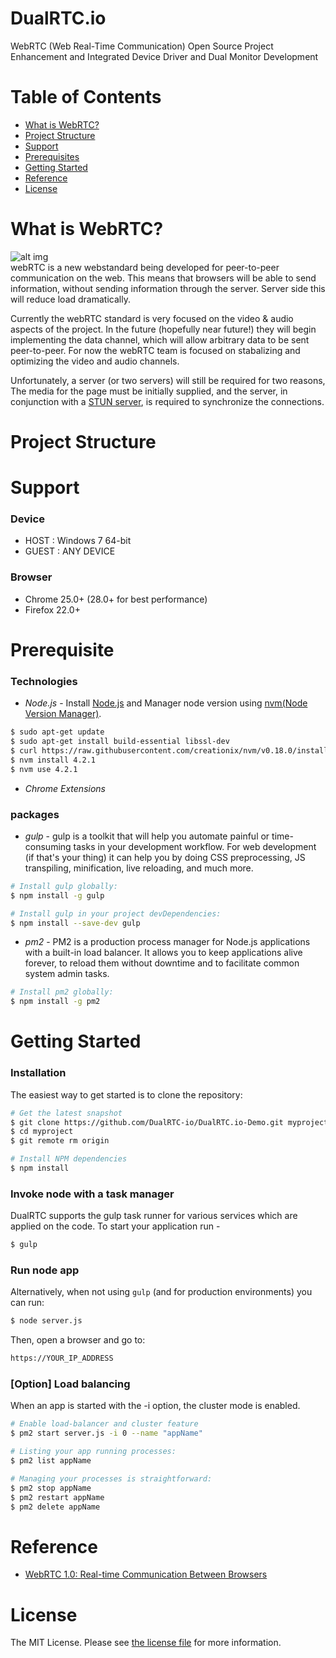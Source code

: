 
# DualRTC.io
WebRTC (Web Real-Time Communication) Open Source Project Enhancement and Integrated Device Driver and Dual Monitor Development

# Table of Contents

- [What is WebRTC?](#what-is-webrtc?)
- [Project Structure](#project-structure)
- [Support](#support)
- [Prerequisites](#prerequisites)
- [Getting Started](#getting-started)
- [Reference](#reference)
- [License](#license)

# What is WebRTC?
![alt img](https://github.com/UCIUROP2015/UCI_UROP_WEBRTC/blob/master/images/logo-webrtc.png)<br>
webRTC is a new webstandard being developed for peer-to-peer communication on the web. This means that browsers will be able to send information, without sending information through the server. Server side this will reduce load dramatically.

Currently the webRTC standard is very focused on the video & audio aspects of the project. In the future (hopefully near future!) they will begin implementing the data channel, which will allow arbitrary data to be sent peer-to-peer. For now the webRTC team is focused on stabalizing and optimizing the video and audio channels.

Unfortunately, a server (or two servers) will still be required for two reasons, The media for the page must be initially supplied, and the server, in conjunction with a [STUN server](http://en.wikipedia.org/wiki/STUN), is required to synchronize the connections.

# Project Structure



# Support

### Device
* HOST : Windows 7 64-bit
* GUEST : ANY DEVICE

### Browser
* Chrome 25.0+ (28.0+ for best performance)
* Firefox 22.0+

# Prerequisite

### Technologies

* *Node.js* - Install [Node.js](http://nodejs.org/download/) and Manager node version using [nvm(Node Version Manager)](https://github.com/creationix/nvm").
```bash
$ sudo apt-get update
$ sudo apt-get install build-essential libssl-dev
$ curl https://raw.githubusercontent.com/creationix/nvm/v0.18.0/install.sh | bash
$ nvm install 4.2.1
$ nvm use 4.2.1
```

* *Chrome Extensions*

### packages
* *gulp* - gulp is a toolkit that will help you automate painful or time-consuming tasks in your development workflow. For web development (if that's your thing) it can help you by doing CSS preprocessing, JS transpiling, minification, live reloading, and much more.
```bash
# Install gulp globally:
$ npm install -g gulp

# Install gulp in your project devDependencies:
$ npm install --save-dev gulp
```

* *pm2* - PM2 is a production process manager for Node.js applications with a built-in load balancer. It allows you to keep applications alive forever, to reload them without downtime and to facilitate common system admin tasks.
```bash
# Install pm2 globally:
$ npm install -g pm2
```

# Getting Started
### Installation
The easiest way to get started is to clone the repository:
```bash
# Get the latest snapshot
$ git clone https://github.com/DualRTC-io/DualRTC.io-Demo.git myproject
$ cd myproject
$ git remote rm origin

# Install NPM dependencies
$ npm install
```

### Invoke node with a task manager
DualRTC supports the gulp task runner for various services which are applied on the code.
To start your application run - 
```bash
$ gulp
```

### Run node app
Alternatively, when not using `gulp` (and for production environments) you can run:
```bash
$ node server.js
```

Then, open a browser and go to:
```bash
https://YOUR_IP_ADDRESS
```

### [Option] Load balancing
When an app is started with the -i option, the cluster mode is enabled.
```bash
# Enable load-balancer and cluster feature
$ pm2 start server.js -i 0 --name "appName"

# Listing your app running processes:
$ pm2 list appName

# Managing your processes is straightforward:
$ pm2 stop appName
$ pm2 restart appName
$ pm2 delete appName
```

# Reference
* [WebRTC 1.0: Real-time Communication Between Browsers](http://www.w3.org/TR/2015/WD-webrtc-20150210/)

# License
The MIT License. Please see [the license file](LICENSE) for more information.
